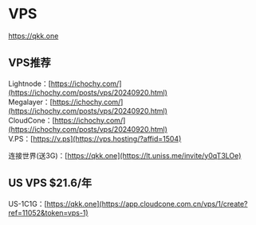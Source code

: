# VPS
https://qkk.one

## VPS推荐  
Lightnode：[https://ichochy.com/](https://ichochy.com/posts/vps/20240920.html)   
Megalayer：[https://ichochy.com/](https://ichochy.com/posts/vps/20240920.html)   
CloudCone：[https://ichochy.com/](https://ichochy.com/posts/vps/20240920.html)    
V.PS：[https://v.ps](https://vps.hosting/?affid=1504)  

连接世界(送3G)：[https://qkk.one](https://lt.uniss.me/invite/y0qT3LOe)

## US VPS $21.6/年
US-1C1G：[https://qkk.one](https://app.cloudcone.com.cn/vps/1/create?ref=11052&token=vps-1)
